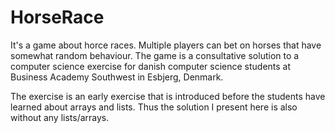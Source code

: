 # HorseRace

It's a game about horce races. Multiple players can bet on horses that have somewhat random behaviour. The game is a consultative solution to a computer science exercise for danish computer science students at Business Academy Southwest in Esbjerg, Denmark. 

The exercise is an early exercise that is introduced before the students have learned about arrays and lists. Thus the solution I present here is also without any lists/arrays. 
